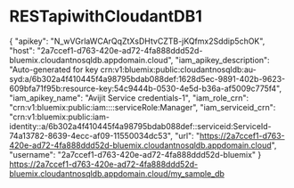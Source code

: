 # RESTapiwithCloudantDB1
{
  "apikey": "N_wVGrlaWCArQqZtXsDHtvCZTB-jKQfmx2Sddip5chOK",
  "host": "2a7ccef1-d763-420e-ad72-4fa888ddd52d-bluemix.cloudantnosqldb.appdomain.cloud",
  "iam_apikey_description": "Auto-generated for key crn:v1:bluemix:public:cloudantnosqldb:au-syd:a/6b302a4f410445f4a98795bdab088def:1628d5ec-9891-402b-9623-609bfa71f95b:resource-key:54c9444b-0530-4e5d-b36a-af5009c775f4",
  "iam_apikey_name": "Avijit Service credentials-1",
  "iam_role_crn": "crn:v1:bluemix:public:iam::::serviceRole:Manager",
  "iam_serviceid_crn": "crn:v1:bluemix:public:iam-identity::a/6b302a4f410445f4a98795bdab088def::serviceid:ServiceId-74a13782-8639-4ecc-af09-11550034dc53",
  "url": "https://2a7ccef1-d763-420e-ad72-4fa888ddd52d-bluemix.cloudantnosqldb.appdomain.cloud",
  "username": "2a7ccef1-d763-420e-ad72-4fa888ddd52d-bluemix"
}
https://2a7ccef1-d763-420e-ad72-4fa888ddd52d-bluemix.cloudantnosqldb.appdomain.cloud/my_sample_db
